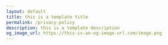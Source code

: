 ```yaml
---
layout: default
title: this is a template title
permalink: /privacy-policy
description: this is a template description
og_image_url: https://this-is-an-og-image-url.com/image.png
---
```

<!-- INSERT HTML CONTENT HERE  -->